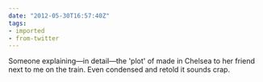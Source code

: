 ```yaml
---
date: "2012-05-30T16:57:40Z"
tags:
- imported
- from-twitter
---
```

Someone explaining—in detail—the 'plot' of made in Chelsea to her friend next to me on the train. Even condensed and retold it sounds crap.
